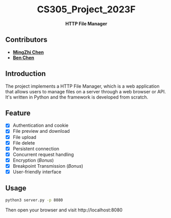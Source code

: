 <div align='center'>

# CS305_Project_2023F
**HTTP File Manager**
</div>

## Contributors
 - [**MingZhi Chen**](https://github.com/Dilemma-CMZ)
 - [**Ben Chen**](https://github.com/chanbengz)

## Introduction
The project implements a HTTP File Manager, which is a web application that allows users to manage files on a server through a web browser or API. It's written in Python and the framework is developed from scratch.

## Feature
  - [x] Authentication and cookie
  - [x] File preview and download
  - [x] File upload
  - [x] File delete
  - [x] Persistent connection
  - [x] Concurrent request handling
  - [x] Encryption (*Bonus*)
  - [x] Breakpoint Transmission (*Bonus*)
  - [x] User-friendly interface

## Usage
```bash
python3 server.py -p 8080
```
Then open your browser and visit http://localhost:8080
